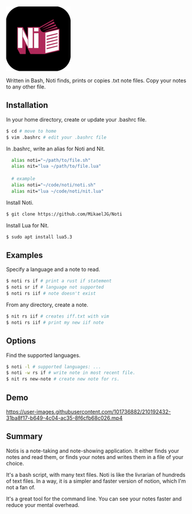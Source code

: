 
![Logo](https://github.com/MikaelJG/noti/blob/master/assets/noti_logo2.png)

Written in Bash, Noti finds, prints or copies .txt note files. Copy your notes to any other file.
## Installation

In your home directory, create or update your .bashrc file.
```bash
$ cd # move to home
$ vim .bashrc # edit your .bashrc file
```
In .bashrc, write an alias for Noti and Nit.
```bash
  alias noti="~/path/to/file.sh"
  alias nit="lua ~/path/to/file.lua"

  # example
  alias noti="~/code/noti/noti.sh"
  alias nit="lua ~/code/noti/nit.lua"
```
Install Noti.
```bash
$ git clone https://github.com/MikaelJG/Noti  
```
Install Lua for Nit.
```bash
$ sudo apt install lua5.3
```
## Examples

Specify a language and a note to read.
```bash
$ noti rs if # print a rust if statement
$ noti sr if # language not supported
$ noti rs iif # note doesn't exist
```
From any directory, create a note.
```bash
$ nit rs iif # creates iff.txt with vim
$ noti rs iif # print my new iif note
```
## Options

Find the supported languages.
```bash
$ noti -l # supported languages: ...
$ noti -w rs if # write note in most recent file.
$ nit rs new-note # create new note for rs.
```

## Demo

https://user-images.githubusercontent.com/101736882/210192432-31ba8f17-b649-4c04-ac35-8f6cfb68c026.mp4

## Summary

Notis is a note-taking and note-showing application. It either finds your notes and read them, or finds your notes and writes them in a file of your choice. 

It's a bash script, with many text files.
Noti is like the livrarian of hundreds of text files. In a way, it is a simpler and faster version of notion, which I'm not a fan of. 

It's a great tool for the command line. You can see your notes faster and reduce your mental overhead.
